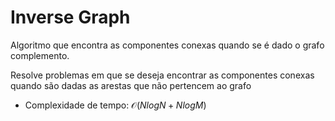 # Inverse Graph

Algoritmo que encontra as componentes conexas quando se é dado o grafo complemento.

Resolve problemas em que se deseja encontrar as componentes conexas quando são dadas as arestas que não pertencem ao grafo

- Complexidade de tempo: $\mathcal{O}(N log N + N log M)$
